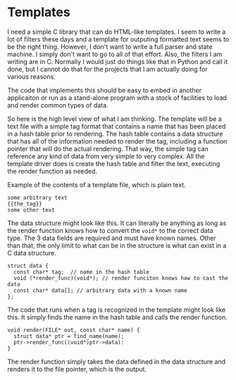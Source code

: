 # Templates
I need a simple C library that can do HTML-like templates. I seem to write a lot of filters these days and a template for outputing formatted text seems to be the right thing. However, I don't want to write a full parser and state machine. I simply don't want to go to all of that effort. Also, the filters I am writing are in C. Normally I would just do things like that in Python and call it done, but I cannot do that for the projects that I am actually doing for various reasons.

The code that implements this should be easy to embed in another applicaiton or run as a stand-alone program with a stock of facilities to load and render common types of data.

So here is the high level view of what I am thinking. The template will be a text file with a simple tag format that contains a name that has been placed in a hash table prior to rendering. The hash table contains a data structure that has all of the information needed to render the tag, including a function pointer that will do the actual rendering. That way, the simple tag can reference any kind of data from very simple to very complex. All the template driver does is create the hash table and filter the text, executing the render function as needed.

Example of the contents of a template file, which is plain text.
```
some arbitrary text
{{the_tag}}
some other text
```

The data structure might look like this. It can literally be anything as long as the render function knows how to convert the ``void*`` to the correct data type. The 3 data fields are required and must have known names. Other than that, the only limit to what can be in the structure is what can exist in a C data structure.
```
struct data {
  const char* tag;  // name in the hash table
  void (*render_func)(void*); // render funciton knows how to cast the data
  const char* data[]; // arbitrary data with a known name
};
```

The code that runs when a tag is recognized in the template might look like this. It simply finds the name in the hash table and calls the render function.
```
void render(FILE* out, const char* name) {
  struct data* ptr = find_name(name);
  ptr->render_func((void*)ptr->data):
}
```

The render function simply takes the data defined in the data structure and renders it to the file pointer, which is the output. 

